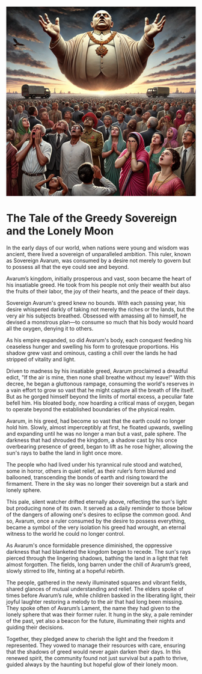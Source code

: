 ![](/assets/images/greedy-sovereign.webp)

# The Tale of the Greedy Sovereign and the Lonely Moon
In the early days of our world, when nations were young and wisdom was ancient, there lived a sovereign of unparalleled ambition. This ruler, known as Sovereign Avarum, was consumed by a desire not merely to govern but to possess all that the eye could see and beyond.

Avarum’s kingdom, initially prosperous and vast, soon became the heart of his insatiable greed. He took from his people not only their wealth but also the fruits of their labor, the joy of their hearts, and the peace of their days. 

Sovereign Avarum's greed knew no bounds. With each passing year, his desire whispered darkly of taking not merely the riches or the lands, but the very air his subjects breathed. Obsessed with amassing all to himself, he devised a monstrous plan—to consume so much that his body would hoard all the oxygen, denying it to others.

As his empire expanded, so did Avarum's body, each conquest feeding his ceaseless hunger and swelling his form to grotesque proportions. His shadow grew vast and ominous, casting a chill over the lands he had stripped of vitality and light.

Driven to madness by his insatiable greed, Avarum proclaimed a dreadful edict, "If the air is mine, then none shall breathe without my leave!" With this decree, he began a gluttonous rampage, consuming the world's reserves in a vain effort to grow so vast that he might capture all the breath of life itself. But as he gorged himself beyond the limits of mortal excess, a peculiar fate befell him. His bloated body, now hoarding a critical mass of oxygen, began to operate beyond the established boundaries of the physical realm.

Avarum, in his greed, had become so vast that the earth could no longer hold him. Slowly, almost imperceptibly at first, he floated upwards, swelling and expanding until he was no longer a man but a vast, pale sphere. The darkness that had shrouded the kingdom, a shadow cast by his once overbearing presence of greed, began to lift as he rose higher, allowing the sun's rays to bathe the land in light once more.

The people who had lived under his tyrannical rule stood and watched, some in horror, others in quiet relief, as their ruler’s form blurred and ballooned, transcending the bonds of earth and rising toward the firmament. There in the sky was no longer their sovereign but a stark and lonely sphere.

This pale, silent watcher drifted eternally above, reflecting the sun's light but producing none of its own. It served as a daily reminder to those below of the dangers of allowing one's desires to eclipse the common good. And so, Avarum, once a ruler consumed by the desire to possess everything, became a symbol of the very isolation his greed had wrought, an eternal witness to the world he could no longer control.

As Avarum's once formidable presence diminished, the oppressive darkness that had blanketed the kingdom began to recede. The sun's rays pierced through the lingering shadows, bathing the land in a light that felt almost forgotten. The fields, long barren under the chill of Avarum’s greed, slowly stirred to life, hinting at a hopeful rebirth.

The people, gathered in the newly illuminated squares and vibrant fields, shared glances of mutual understanding and relief. The elders spoke of times before Avarum’s rule, while children basked in the liberating light, their joyful laughter restoring a melody to the air that had long been missing. They spoke often of Avarum’s Lament, the name they had given to the lonely sphere that was their former ruler. It hung in the sky, a pale reminder of the past, yet also a beacon for the future, illuminating their nights and guiding their decisions.

Together, they pledged anew to cherish the light and the freedom it represented. They vowed to manage their resources with care, ensuring that the shadows of greed would never again darken their days. In this renewed spirit, the community found not just survival but a path to thrive, guided always by the haunting but hopeful glow of their lonely moon.
